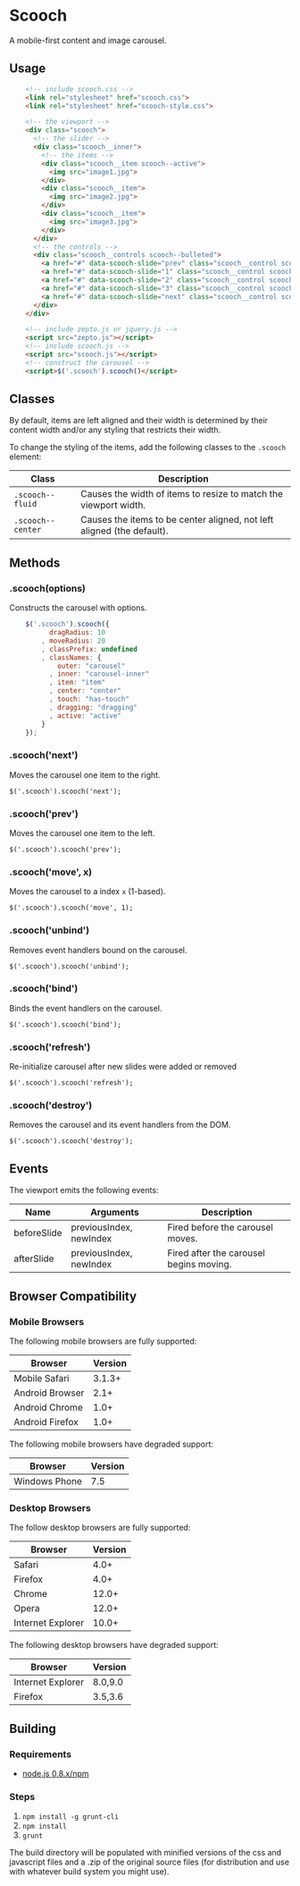 # Scooch

A mobile-first content and image carousel.

## Usage

```html
    <!-- include scooch.css -->
    <link rel="stylesheet" href="scooch.css">
    <link rel="stylesheet" href="scooch-style.css">

    <!-- the viewport -->
    <div class="scooch">
      <!-- the slider -->
      <div class="scooch__inner">
        <!-- the items -->
        <div class="scooch__item scooch--active">
          <img src="image1.jpg">
        </div>
        <div class="scooch__item">
          <img src="image2.jpg">
        </div>
        <div class="scooch__item">
          <img src="image3.jpg">
        </div>
      </div>
      <!-- the controls -->
      <div class="scooch__controls scooch--bulleted">
        <a href="#" data-scooch-slide="prev" class="scooch__control scooch--prev">Previous</a>
        <a href="#" data-scooch-slide="1" class="scooch__control scooch--bullet scooch--active">1</a>
        <a href="#" data-scooch-slide="2" class="scooch__control scooch--bullet">2</a>
        <a href="#" data-scooch-slide="3" class="scooch__control scooch--bullet">3</a>
        <a href="#" data-scooch-slide="next" class="scooch__control scooch--next">Next</a>
      </div>
    </div>

    <!-- include zepto.js or jquery.js -->
    <script src="zepto.js"></script>
    <!-- include scooch.js -->
    <script src="scooch.js"></script>
    <!-- construct the carousel -->
    <script>$('.scooch').scooch()</script>
```


## Classes

By default, items are left aligned and their width is determined by
their content width and/or any styling that restricts their width.

To change the styling of the items, add the following classes to the
`.scooch` element:


| Class       | Description                                            |
|-------------|---------------------------------------------------------
| `.scooch--fluid`  | Causes the width of items to resize to match the viewport width. |
| `.scooch--center` | Causes the items to be center aligned, not left aligned (the default). |




## Methods

### .scooch(options)

Constructs the carousel with options.

```javascript
    $('.scooch').scooch({
          dragRadius: 10
        , moveRadius: 20
        , classPrefix: undefined
        , classNames: {
            outer: "carousel"
          , inner: "carousel-inner"
          , item: "item"
          , center: "center"
          , touch: "has-touch"
          , dragging: "dragging"
          , active: "active"
        }
    });
```

### .scooch('next')

Moves the carousel one item to the right.

    $('.scooch').scooch('next');

### .scooch('prev')

Moves the carousel one item to the left.

    $('.scooch').scooch('prev');

### .scooch('move', x)

Moves the carousel to a index `x` (1-based).

    $('.scooch').scooch('move', 1);

### .scooch('unbind')

Removes event handlers bound on the carousel.

    $('.scooch').scooch('unbind');

### .scooch('bind')

Binds the event handlers on the carousel.

    $('.scooch').scooch('bind');

### .scooch('refresh')

Re-initialize carousel after new slides were added or removed

    $('.scooch').scooch('refresh');

### .scooch('destroy')

Removes the carousel and its event handlers from the DOM.

    $('.scooch').scooch('destroy');


## Events

The viewport emits the following events:

| Name          | Arguments                 | Description                               |
|---------------|---------------------------|-------------------------------------------|
| beforeSlide   | previousIndex, newIndex   | Fired before the carousel moves.          |
| afterSlide    | previousIndex, newIndex   | Fired after the carousel begins moving.   |

## Browser Compatibility

### Mobile Browsers

The following mobile browsers are fully supported:

| Browser           | Version |
|-------------------|---------|
| Mobile Safari     | 3.1.3+  |
| Android Browser   | 2.1+    |
| Android Chrome    | 1.0+    |
| Android Firefox   | 1.0+    |

The following mobile browsers have degraded support:

| Browser           | Version |
|-------------------|---------|
| Windows Phone     | 7.5     |

### Desktop Browsers

The follow desktop browsers are fully supported:

| Browser           | Version |
|-------------------|---------|
| Safari            | 4.0+    |
| Firefox           | 4.0+    |
| Chrome            | 12.0+   |
| Opera             | 12.0+   |
| Internet Explorer | 10.0+   |

The following desktop browsers have degraded support:

| Browser           | Version |
|-------------------|---------|
| Internet Explorer | 8.0,9.0 |
| Firefox           | 3.5,3.6 |

## Building
### Requirements
* [node.js 0.8.x/npm](http://nodejs.org/download/)

### Steps
1. `npm install -g grunt-cli`
2. `npm install`
3. `grunt`

The build directory will be populated with minified versions of the css and 
javascript files and a .zip of the original source files (for distribution and
use with whatever build system you might use).
